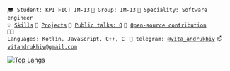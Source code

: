 <code>🎓 Student: KPI FICT IM-13</code>
<code>🎪 Group:  IM-13</code>
<code>👷 Speciality: Software engineer </code><br>
<code>💡 [Skills](SKILLS.md)</code>
<code>🧻 [Projects](PROJECTS.md)</code>
<code>📢 [Public talks: 0](TALKS.md)</code>
<code>👀 [Open-source contribution](CONTRIBUTION.md)</code><br>
<code>🧑‍💻 Languages: Kotlin, JavaScript, C++, C </code>
<code>💬 telegram: [@vita_andrukhiv](https://telegram.me/vita_andrukhiv)</code>
<code>📫 [vitandrukhiv@gmail.com](mailto:vitandrukhiv@gmail.com)</code>


[![Top Langs](https://github-readme-stats.vercel.app/api/top-langs/?username=vita133&layout=compact)](https://https://github.com/vita133/vita133)

